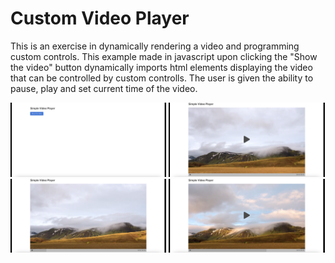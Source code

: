 # Custom Video Player

This is an exercise in dynamically rendering a video and programming custom controls. This example made in javascript upon clicking the "Show the video" button dynamically imports html elements displaying the video that can be controlled by custom controlls. The user is given the ability to pause, play and set current time of the video.
<br>
<p float="left">
   <img src="screenshots/screen1.png" width=49.5%;>
   <img src="screenshots/screen2.png" width=49.5%;>
   <img src="screenshots/screen3.png" width=49.5%;>
   <img src="screenshots/screen4.png" width=49.5%;>
</p>
